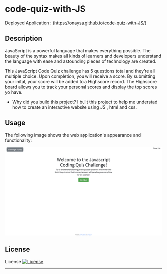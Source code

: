 # code-quiz-with-JS
Deployed Application : (https://onaysa.github.io/code-quiz-with-JS/)

## Description
JavaScript is a powerful language that makes everything possible. The beauty of the syntax makes all kinds of learners and developers understand the language with ease and astounding pieces of technology are created.

This JavaScript Code Quiz challenge has 5 questions total and they’re all multiple choice. Upon completion, you will receive a score. By submitting your inital, your score will be added to a Highscore record. The Highscore board allows you to track your personal scores and display the top scores yo have.

- Why did you build this project? 
I built this project to help me  understad how to create an interactive website using JS , html and css.



## Usage

The following image shows the web application's appearance and functionality:

![challeng4](./Assets/images/screenshot.png)


## License

License
[![License](https://img.shields.io/badge/License-Apache_2.0-blue.svg)](https://opensource.org/licenses/Apache-2.0)



---

